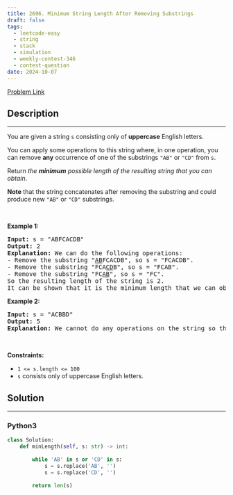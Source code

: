 ```yaml
---
title: 2696. Minimum String Length After Removing Substrings
draft: false
tags: 
  - leetcode-easy
  - string
  - stack
  - simulation
  - weekly-contest-346
  - contest-question
date: 2024-10-07
---
```


[Problem Link](https://leetcode.com/problems/minimum-string-length-after-removing-substrings/)

## Description

---
<p>You are given a string <code>s</code> consisting only of <strong>uppercase</strong> English letters.</p>

<p>You can apply some operations to this string where, in one operation, you can remove <strong>any</strong> occurrence of one of the substrings <code>&quot;AB&quot;</code> or <code>&quot;CD&quot;</code> from <code>s</code>.</p>

<p>Return <em>the <strong>minimum</strong> possible length of the resulting string that you can obtain</em>.</p>

<p><strong>Note</strong> that the string concatenates after removing the substring and could produce new <code>&quot;AB&quot;</code> or <code>&quot;CD&quot;</code> substrings.</p>

<p>&nbsp;</p>
<p><strong class="example">Example 1:</strong></p>

<pre>
<strong>Input:</strong> s = &quot;ABFCACDB&quot;
<strong>Output:</strong> 2
<strong>Explanation:</strong> We can do the following operations:
- Remove the substring &quot;<u>AB</u>FCACDB&quot;, so s = &quot;FCACDB&quot;.
- Remove the substring &quot;FCA<u>CD</u>B&quot;, so s = &quot;FCAB&quot;.
- Remove the substring &quot;FC<u>AB</u>&quot;, so s = &quot;FC&quot;.
So the resulting length of the string is 2.
It can be shown that it is the minimum length that we can obtain.</pre>

<p><strong class="example">Example 2:</strong></p>

<pre>
<strong>Input:</strong> s = &quot;ACBBD&quot;
<strong>Output:</strong> 5
<strong>Explanation:</strong> We cannot do any operations on the string so the length remains the same.
</pre>

<p>&nbsp;</p>
<p><strong>Constraints:</strong></p>

<ul>
	<li><code>1 &lt;= s.length &lt;= 100</code></li>
	<li><code>s</code>&nbsp;consists only of uppercase English letters.</li>
</ul>


## Solution

---
### Python3
``` py title='minimum-string-length-after-removing-substrings'
class Solution:
    def minLength(self, s: str) -> int:
        
        while 'AB' in s or 'CD' in s:
            s = s.replace('AB', '')
            s = s.replace('CD', '')
        
        return len(s)
```

